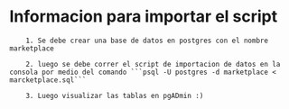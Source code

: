 <h1>Informacion para importar el script</h1>


        1. Se debe crear una base de datos en postgres con el nombre marketplace
    
        2. luego se debe correr el script de importacion de datos en la consola por medio del comando ```psql -U postgres -d marketplace < marcketplace.sql```
    
        3. Luego visualizar las tablas en pgADmin :)
